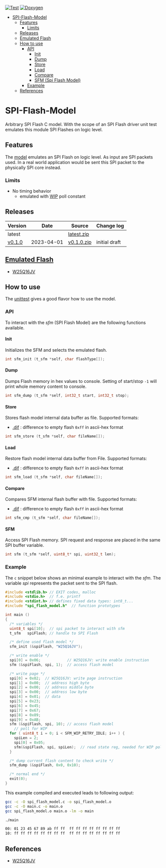 [![Test](https://github.com/akaeba/spi_flash_model/workflows/test/badge.svg)](https://github.com/akaeba/spi_flash_model/actions/workflows/test.yml) [![Doxygen](https://github.com/akaeba/spi_flash_model/workflows/doxygen/badge.svg)](https://github.com/akaeba/spi_flash_model/actions/workflows/doxygen.yml)

- [SPI-Flash-Model](#spi-flash-model)
  * [Features](#features)
    + [Limits](#limits)
  * [Releases](#releases)
  * [Emulated Flash](#emulated-flash)
  * [How to use](#how-to-use)
    + [API](#api)
      - [Init](#init)
      - [Dump](#dump)
      - [Store](#store)
      - [Load](#load)
      - [Compare](#compare)
      - [SFM (Spi Flash Model)](#SFM)
    + [Example](#example)
  * [References](#references)


# SPI-Flash-Model

Arbitrary SPI Flash C model. With the scope of an SPI Flash driver unit test emulates this module SPI Flashes on logic level.


## Features

The [model](./spi_flash_model.c) emulates an SPI Flash on logic level. As input are SPI packets used. In a real
world application would be sent this SPI packet to the physically SPI core instead.


### Limits

* No timing behavior
    * emulated with [WIP](https://github.com/akaeba/spi_flash_model/blob/main/spi_flash_model.h#L32) poll constant


## Releases

| Version                                                         | Date       | Source                                                                                                        | Change log                                              |
| --------------------------------------------------------------- | ---------- | ------------------------------------------------------------------------------------------------------------- | ------------------------------------------------------- |
| latest                                                          |            | <a id="raw-url" href="https://github.com/akaeba/spi_flash_model/archive/master.zip ">latest.zip</a>           |                                                         |
| [v0.1.0](https://github.com/akaeba/spi_flash_model/tree/v0.1.0) | 2023-04-01 | <a id="raw-url" href="https://github.com/akaeba/spi_flash_model/archive/refs/tags/v0.1.0.zip ">v0.1.0.zip</a> | initial draft                                           |


## [Emulated Flash](./spi_flash_types.h)

* [W25Q16JV](https://www.winbond.com/resource-files/w25q16jv%20spi%20revh%2004082019%20plus.pdf)


## How to use

The [unittest](./test/spi_flash_model_test.c) gives a good flavor how to use the model.


### API

To interact with the _sfm_ (SPI Flash Model) are the following functions available.


#### Init

Initializes the SFM and selects the emulated flash.

```c
int sfm_init (t_sfm *self, char flashType[]);
```


#### Dump

Dumps Flash memory in hex values to console. Setting of start/stop ```-1``` will print whole
memory content to console.

```c
int sfm_dump (t_sfm *self, int32_t start, int32_t stop);
```


#### Store

Stores flash model internal data buffer as file. Supported formats:
* [.dif](./test/flash_read.dif) : difference to empty flash ```0xff``` in ascii-hex format

```c
int sfm_store (t_sfm *self, char fileName[]);
```


#### Load

Restore flash model internal data buffer from File. Supported formats:
* [.dif](./test/flash_read.dif) : difference to empty flash ```0xff``` in ascii-hex format

```c
int sfm_load (t_sfm *self, char fileName[]);
```

#### Compare

Compares SFM internal flash buffer with file. Supported formats:
* [.dif](./test/flash_read.dif) : difference to empty flash ```0xff``` in ascii-hex format

```c
int sfm_cmp (t_sfm *self, char fileName[]);
```


#### SFM

Access SPI Flash memory. SPI request and response are placed in the same SPI buffer variable.

```c
int sfm (t_sfm *self, uint8_t* spi, uint32_t len);
```


### Example

The ```c``` snippet below shows an minimal example to interact with the _sfm_. The variable _spi_ represents
the packet sent to the SPI flash.

```c
#include <stdlib.h> // EXIT codes, malloc
#include <stdio.h>  // f.e. printf
#include <stdint.h> // defines fixed data types: int8_t...
#include "spi_flash_model.h"  // function prototypes

int main ()
{
  /* variables */
  uint8_t spi[10];  // spi packet to interact with sfm
  t_sfm   spiFlash; // handle to SPI Flash

  /* define used flash model */
  sfm_init (&spiFlash, "W25Q16JV");

  /* write enable */
  spi[0] = 0x06;            // W25Q16JV: write enable instruction
  sfm (&spiFlash, spi, 1);  // access flash model

  /* write page */
  spi[0] = 0x02;  // W25Q16JV: write page instruction
  spi[1] = 0x00;  // address high byte
  spi[2] = 0x00;  // address middle byte
  spi[3] = 0x00;  // address low byte
  spi[4] = 0x01;  // data
  spi[5] = 0x23;
  spi[6] = 0x45;
  spi[7] = 0x67;
  spi[8] = 0x89;
  spi[9] = 0xAB;
  sfm (&spiFlash, spi, 10); // access flash model
    // poll for WIP
  for ( uint8_t i = 0; i < SFM_WIP_RETRY_IDLE; i++ ) {
    spiLen = 2;
    spi[0] = 0x05;
    sfm(&spiFlash, spi, spiLen);  // read state reg, needed for WIP poll
  }

  /* dump current flash content to check write */
  sfm_dump (&spiFlash, 0x0, 0x10);

  /* normal end */
  exit(0);
}
```

This example compiled and executed leads to following output:

```bash
gcc -c -O spi_flash_model.c -o spi_flash_model.o
gcc -c -O main.c -o main.o
gcc spi_flash_model.o main.o -lm -o main

./main

00: 01 23 45 67 89 ab ff ff  ff ff ff ff ff ff ff ff
10: ff ff ff ff ff ff ff ff  ff ff ff ff ff ff ff ff
```


## References

 * [W25Q16JV](https://www.winbond.com/resource-files/w25q16jv%20spi%20revh%2004082019%20plus.pdf)
